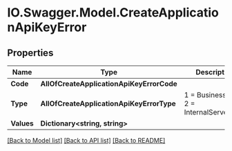 # IO.Swagger.Model.CreateApplicationApiKeyError
## Properties

Name | Type | Description | Notes
------------ | ------------- | ------------- | -------------
**Code** | **AllOfCreateApplicationApiKeyErrorCode** |  | [optional] 
**Type** | **AllOfCreateApplicationApiKeyErrorType** |   1 &#x3D; BusinessLogic  2 &#x3D; InternalServerError | [optional] 
**Values** | **Dictionary&lt;string, string&gt;** |  | [optional] 

[[Back to Model list]](../README.md#documentation-for-models) [[Back to API list]](../README.md#documentation-for-api-endpoints) [[Back to README]](../README.md)

